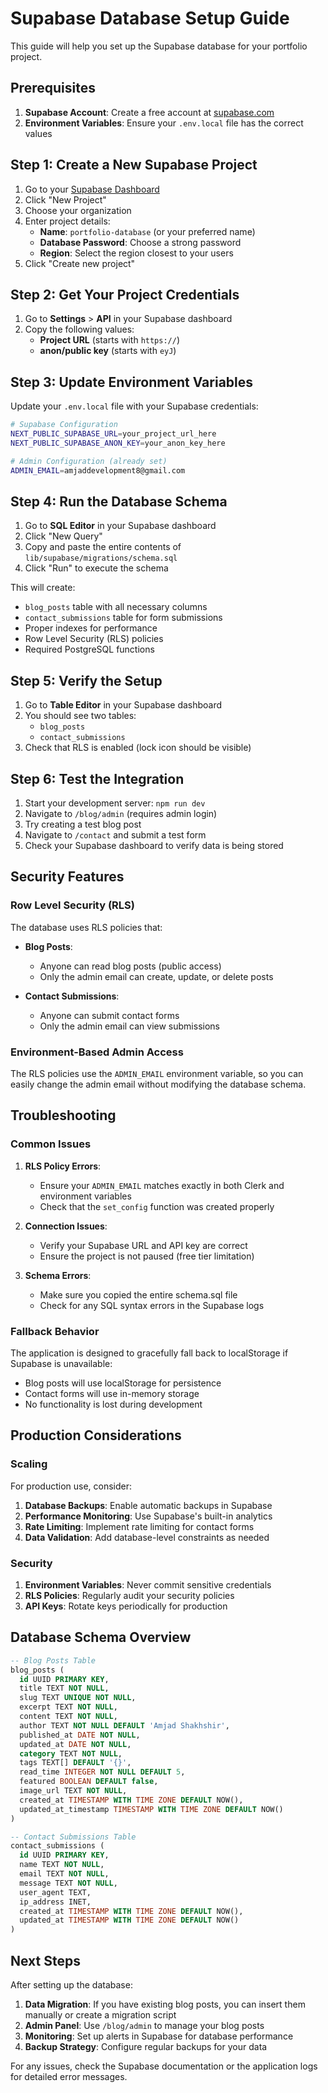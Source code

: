 # Supabase Database Setup Guide

This guide will help you set up the Supabase database for your portfolio project.

## Prerequisites

1. **Supabase Account**: Create a free account at [supabase.com](https://supabase.com)
2. **Environment Variables**: Ensure your `.env.local` file has the correct values

## Step 1: Create a New Supabase Project

1. Go to your [Supabase Dashboard](https://supabase.com/dashboard)
2. Click "New Project"
3. Choose your organization
4. Enter project details:
   - **Name**: `portfolio-database` (or your preferred name)
   - **Database Password**: Choose a strong password
   - **Region**: Select the region closest to your users
5. Click "Create new project"

## Step 2: Get Your Project Credentials

1. Go to **Settings** > **API** in your Supabase dashboard
2. Copy the following values:
   - **Project URL** (starts with `https://`)
   - **anon/public key** (starts with `eyJ`)

## Step 3: Update Environment Variables

Update your `.env.local` file with your Supabase credentials:

```bash
# Supabase Configuration
NEXT_PUBLIC_SUPABASE_URL=your_project_url_here
NEXT_PUBLIC_SUPABASE_ANON_KEY=your_anon_key_here

# Admin Configuration (already set)
ADMIN_EMAIL=amjaddevelopment8@gmail.com
```

## Step 4: Run the Database Schema

1. Go to **SQL Editor** in your Supabase dashboard
2. Click "New Query"
3. Copy and paste the entire contents of `lib/supabase/migrations/schema.sql`
4. Click "Run" to execute the schema

This will create:
- `blog_posts` table with all necessary columns
- `contact_submissions` table for form submissions
- Proper indexes for performance
- Row Level Security (RLS) policies
- Required PostgreSQL functions

## Step 5: Verify the Setup

1. Go to **Table Editor** in your Supabase dashboard
2. You should see two tables:
   - `blog_posts`
   - `contact_submissions`
3. Check that RLS is enabled (lock icon should be visible)

## Step 6: Test the Integration

1. Start your development server: `npm run dev`
2. Navigate to `/blog/admin` (requires admin login)
3. Try creating a test blog post
4. Navigate to `/contact` and submit a test form
5. Check your Supabase dashboard to verify data is being stored

## Security Features

### Row Level Security (RLS)

The database uses RLS policies that:

- **Blog Posts**:
  - Anyone can read blog posts (public access)
  - Only the admin email can create, update, or delete posts
  
- **Contact Submissions**:
  - Anyone can submit contact forms
  - Only the admin email can view submissions

### Environment-Based Admin Access

The RLS policies use the `ADMIN_EMAIL` environment variable, so you can easily change the admin email without modifying the database schema.

## Troubleshooting

### Common Issues

1. **RLS Policy Errors**: 
   - Ensure your `ADMIN_EMAIL` matches exactly in both Clerk and environment variables
   - Check that the `set_config` function was created properly

2. **Connection Issues**:
   - Verify your Supabase URL and API key are correct
   - Ensure the project is not paused (free tier limitation)

3. **Schema Errors**:
   - Make sure you copied the entire schema.sql file
   - Check for any SQL syntax errors in the Supabase logs

### Fallback Behavior

The application is designed to gracefully fall back to localStorage if Supabase is unavailable:

- Blog posts will use localStorage for persistence
- Contact forms will use in-memory storage
- No functionality is lost during development

## Production Considerations

### Scaling

For production use, consider:

1. **Database Backups**: Enable automatic backups in Supabase
2. **Performance Monitoring**: Use Supabase's built-in analytics
3. **Rate Limiting**: Implement rate limiting for contact forms
4. **Data Validation**: Add database-level constraints as needed

### Security

1. **Environment Variables**: Never commit sensitive credentials
2. **RLS Policies**: Regularly audit your security policies
3. **API Keys**: Rotate keys periodically for production

## Database Schema Overview

```sql
-- Blog Posts Table
blog_posts (
  id UUID PRIMARY KEY,
  title TEXT NOT NULL,
  slug TEXT UNIQUE NOT NULL,
  excerpt TEXT NOT NULL,
  content TEXT NOT NULL,
  author TEXT NOT NULL DEFAULT 'Amjad Shakhshir',
  published_at DATE NOT NULL,
  updated_at DATE NOT NULL,
  category TEXT NOT NULL,
  tags TEXT[] DEFAULT '{}',
  read_time INTEGER NOT NULL DEFAULT 5,
  featured BOOLEAN DEFAULT false,
  image_url TEXT NOT NULL,
  created_at TIMESTAMP WITH TIME ZONE DEFAULT NOW(),
  updated_at_timestamp TIMESTAMP WITH TIME ZONE DEFAULT NOW()
)

-- Contact Submissions Table
contact_submissions (
  id UUID PRIMARY KEY,
  name TEXT NOT NULL,
  email TEXT NOT NULL,
  message TEXT NOT NULL,
  user_agent TEXT,
  ip_address INET,
  created_at TIMESTAMP WITH TIME ZONE DEFAULT NOW(),
  updated_at TIMESTAMP WITH TIME ZONE DEFAULT NOW()
)
```

## Next Steps

After setting up the database:

1. **Data Migration**: If you have existing blog posts, you can insert them manually or create a migration script
2. **Admin Panel**: Use `/blog/admin` to manage your blog posts
3. **Monitoring**: Set up alerts in Supabase for database performance
4. **Backup Strategy**: Configure regular backups for your data

For any issues, check the Supabase documentation or the application logs for detailed error messages.
